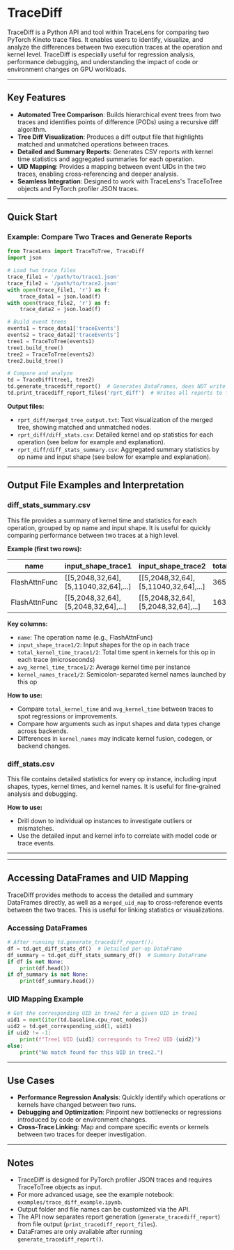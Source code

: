 # TraceDiff

TraceDiff is a Python API and tool within TraceLens for comparing two PyTorch Kineto trace files. It enables users to identify, visualize, and analyze the differences between two execution traces at the operation and kernel level. TraceDiff is especially useful for regression analysis, performance debugging, and understanding the impact of code or environment changes on GPU workloads.

---

## Key Features

- **Automated Tree Comparison**: Builds hierarchical event trees from two traces and identifies points of difference (PODs) using a recursive diff algorithm.
- **Tree Diff Visualization**: Produces a diff output file that highlights matched and unmatched operations between traces.
- **Detailed and Summary Reports**: Generates CSV reports with kernel time statistics and aggregated summaries for each operation.
- **UID Mapping**: Provides a mapping between event UIDs in the two traces, enabling cross-referencing and deeper analysis.
- **Seamless Integration**: Designed to work with TraceLens's TraceToTree objects and PyTorch profiler JSON traces.

---

## Quick Start


### Example: Compare Two Traces and Generate Reports

```python
from TraceLens import TraceToTree, TraceDiff
import json

# Load two trace files
trace_file1 = '/path/to/trace1.json'
trace_file2 = '/path/to/trace2.json'
with open(trace_file1, 'r') as f:
    trace_data1 = json.load(f)
with open(trace_file2, 'r') as f:
    trace_data2 = json.load(f)

# Build event trees
events1 = trace_data1['traceEvents']
events2 = trace_data2['traceEvents']
tree1 = TraceToTree(events1)
tree1.build_tree()
tree2 = TraceToTree(events2)
tree2.build_tree()

# Compare and analyze
td = TraceDiff(tree1, tree2)
td.generate_tracediff_report()  # Generates DataFrames, does NOT write files
td.print_tracediff_report_files('rprt_diff')  # Writes all reports to files in 'rprt_diff/'
```



**Output files:**
- `rprt_diff/merged_tree_output.txt`: Text visualization of the merged tree, showing matched and unmatched nodes.
- `rprt_diff/diff_stats.csv`: Detailed kernel and op statistics for each operation (see below for example and explanation).
- `rprt_diff/diff_stats_summary.csv`: Aggregated summary statistics by op name and input shape (see below for example and explanation).

---


## Output File Examples and Interpretation

### diff_stats_summary.csv

This file provides a summary of kernel time and statistics for each operation, grouped by op name and input shape. It is useful for quickly comparing performance between two traces at a high level.

**Example (first two rows):**

| name           | input_shape_trace1                                      | input_shape_trace2                                      | total_kernel_time_trace1 | avg_kernel_time_trace1 | total_kernel_time_trace2 | avg_kernel_time_trace2 | kernel_names_trace1                | kernel_names_trace2                |
|----------------|--------------------------------------------------------|--------------------------------------------------------|-------------------------|------------------------|-------------------------|------------------------|-------------------------------------|-------------------------------------|
| FlashAttnFunc  | [[5,2048,32,64],[5,11040,32,64],...]                   | [[5,2048,32,64],[5,11040,32,64],...]                   | 3655.85                | 3655.85                | 2431.72                | 2431.72                | void flash_fwd_kernel<...           | void ck_tile::kentry<...           |
| FlashAttnFunc  | [[5,2048,32,64],[5,2048,32,64],...]                    | [[5,2048,32,64],[5,2048,32,64],...]                    | 16351.01               | 681.29                 | 11369.84                | 473.74                 | void flash_fwd_kernel<...;...        | void ck_tile::kentry<...;...        |

**Key columns:**
- `name`: The operation name (e.g., FlashAttnFunc)
- `input_shape_trace1/2`: Input shapes for the op in each trace
- `total_kernel_time_trace1/2`: Total time spent in kernels for this op in each trace (microseconds)
- `avg_kernel_time_trace1/2`: Average kernel time per instance
- `kernel_names_trace1/2`: Semicolon-separated kernel names launched by this op

**How to use:**
- Compare `total_kernel_time` and `avg_kernel_time` between traces to spot regressions or improvements.
- Compare how arguments such as input shapes and data types change across backends.
- Differences in `kernel_names` may indicate kernel fusion, codegen, or backend changes.

### diff_stats.csv

This file contains detailed statistics for every op instance, including input shapes, types, kernel times, and kernel names. It is useful for fine-grained analysis and debugging.

**How to use:**
- Drill down to individual op instances to investigate outliers or mismatches.
- Use the detailed input and kernel info to correlate with model code or trace events.

---

---


## Accessing DataFrames and UID Mapping

TraceDiff provides methods to access the detailed and summary DataFrames directly, as well as a `merged_uid_map` to cross-reference events between the two traces. This is useful for linking statistics or visualizations.

### Accessing DataFrames

```python
# After running td.generate_tracediff_report():
df = td.get_diff_stats_df()  # Detailed per-op DataFrame
df_summary = td.get_diff_stats_summary_df()  # Summary DataFrame
if df is not None:
    print(df.head())
if df_summary is not None:
    print(df_summary.head())
```

### UID Mapping Example

```python
# Get the corresponding UID in tree2 for a given UID in tree1
uid1 = next(iter(td.baseline.cpu_root_nodes))
uid2 = td.get_corresponding_uid(1, uid1)
if uid2 != -1:
    print(f"Tree1 UID {uid1} corresponds to Tree2 UID {uid2}")
else:
    print("No match found for this UID in tree2.")
```

---


## Use Cases

- **Performance Regression Analysis**: Quickly identify which operations or kernels have changed between two runs.
- **Debugging and Optimization**: Pinpoint new bottlenecks or regressions introduced by code or environment changes.
- **Cross-Trace Linking**: Map and compare specific events or kernels between two traces for deeper investigation.

---


## Notes

- TraceDiff is designed for PyTorch profiler JSON traces and requires TraceToTree objects as input.
- For more advanced usage, see the example notebook: `examples/trace_diff_example.ipynb`.
- Output folder and file names can be customized via the API.
- The API now separates report generation (`generate_tracediff_report`) from file output (`print_tracediff_report_files`).
- DataFrames are only available after running `generate_tracediff_report()`.

